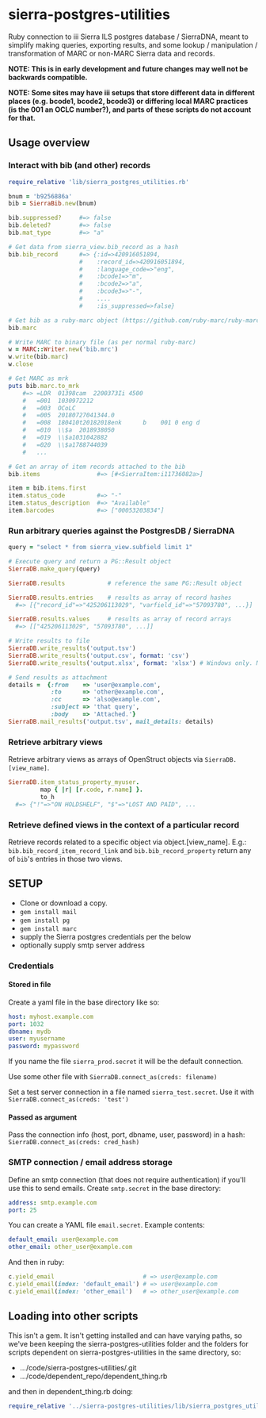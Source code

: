 # sierra-postgres-utilities

Ruby connection to iii Sierra ILS postgres database / SierraDNA, meant to simplify making queries, exporting results, and some lookup / manipulation / transformation of MARC or non-MARC Sierra data and records.

__NOTE: This is in early development and future changes may well not be backwards compatible.__

__NOTE: Some sites may have iii setups that store different data in different places (e.g. bcode1, bcode2, bcode3) or differing local MARC practices (is the 001 an OCLC number?), and parts of these scripts do not account for that.__

## Usage overview

### Interact with bib (and other) records

```ruby
require_relative 'lib/sierra_postgres_utilities.rb'

bnum = 'b9256886a'
bib = SierraBib.new(bnum)

bib.suppressed?     #=> false
bib.deleted?        #=> false
bib.mat_type        #=> "a"

# Get data from sierra_view.bib_record as a hash
bib.bib_record      #=> {:id=>420916051894,
                    #    :record_id=>420916051894,
                    #    :language_code=>"eng",
                    #    :bcode1=>"m",
                    #    :bcode2=>"a",
                    #    :bcode3=>"-",
                    #    ....
                    #    :is_suppressed=>false}

# Get bib as a ruby-marc object (https://github.com/ruby-marc/ruby-marc/)
bib.marc

# Write MARC to binary file (as per normal ruby-marc)
w = MARC::Writer.new('bib.mrc')
w.write(bib.marc)
w.close

# Get MARC as mrk
puts bib.marc.to_mrk
    #=> =LDR  01398cam  2200373Ii 4500
    #   =001  1030972212
    #   =003  OCoLC
    #   =005  20180727041344.0
    #   =008  180410t20182018enk      b    001 0 eng d
    #   =010  \\$a  2018938050
    #   =019  \\$a1031042882
    #   =020  \\$a1788744039
    #   ...

# Get an array of item records attached to the bib
bib.items                #=> [#<SierraItem:i11736082a>]

item = bib.items.first
item.status_code         #=> "-"
item.status_description  #=> "Available"
item.barcodes            #=> ["00053203834"]
```

### Run arbitrary queries against the PostgresDB / SierraDNA

```ruby
query = "select * from sierra_view.subfield limit 1"

# Execute query and return a PG::Result object
SierraDB.make_query(query)

SierraDB.results            # reference the same PG::Result object

SierraDB.results.entries    # results as array of record hashes
  #=> [{"record_id"=>"425206113029", "varfield_id"=>"57093780", ...}]

SierraDB.results.values     # results as array of record arrays
  #=> [["425206113029", "57093780", ...]]

# Write results to file
SierraDB.write_results('output.tsv')
SierraDB.write_results('output.csv', format: 'csv')
SierraDB.write_results('output.xlsx', format: 'xlsx') # Windows only. Maybe Mac. Not Linux.

# Send results as attachment
details =  {:from    => 'user@example.com',
            :to      => 'other@example.com',
            :cc      => 'also@example.com',
            :subject => 'that query',
            :body    => 'Attached.'}
SierraDB.mail_results('output.tsv', mail_details: details)
```

### Retrieve arbitrary views
Retrieve arbitrary views as arrays of OpenStruct objects via ```SierraDB.[view_name]```.
```ruby
SierraDB.item_status_property_myuser.
         map { |r| [r.code, r.name] }.
         to_h
  #=> {"!"=>"ON HOLDSHELF", "$"=>"LOST AND PAID", ...
```

### Retrieve defined views in the context of a particular record
Retrieve records related to a specific object via object.[view_name]. E.g.:
```bib.bib_record_item_record_link``` and ```bib.bib_record_property```
return any of ```bib```'s entries in those two views.

## SETUP

* Clone or download a copy.
* ```gem install mail```
* ```gem install pg```
* ```gem install marc```
* supply the Sierra postgres credentials per the below
* optionally supply smtp server address

### Credentials

#### Stored in file

Create a yaml file in the base directory like so:

```yaml
host: myhost.example.com
port: 1032
dbname: mydb
user: myusername
password: mypassword
```

If you name the file ```sierra_prod.secret``` it will be the default connection.

Use some other file with ```SierraDB.connect_as(creds: filename)```

Set a test server connection in a file named ```sierra_test.secret```. Use it with ```SierraDB.connect_as(creds: 'test')```

#### Passed as argument

Pass the connection info (host, port, dbname, user, password) in a hash: ```SierraDB.connect_as(creds: cred_hash)```

### SMTP connection / email address storage

Define an smtp connection (that does not require authentication) if you'll use this to send emails.
Create ```smtp.secret``` in the base directory:

```yaml
address: smtp.example.com
port: 25
```

You can create a YAML file ```email.secret```. Example contents:

```yaml
default_email: user@example.com
other_email: other_user@example.com
```

And then in ruby:

```ruby
c.yield_email                         # => user@example.com
c.yield_email(index: 'default_email') # => user@example.com
c.yield_email(index: 'other_email')   # => other_user@example.com
```

## Loading into other scripts

This isn't a gem. It isn't getting installed and can have varying paths, so we've been keeping the sierra-postgres-utilities folder and the folders for scripts dependent on sierra-postgres-utilities in the same directory, so:

* .../code/sierra-postgres-utilities/.git
* .../code/dependent_repo/dependent_thing.rb

and then in dependent_thing.rb doing:

```ruby
require_relative '../sierra-postgres-utilities/lib/sierra_postgres_utilities.rb'
```
